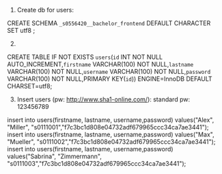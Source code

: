 1. Create db for users:

CREATE SCHEMA `_s0556420__bachelor_frontend` DEFAULT CHARACTER SET utf8 ;

2.
CREATE TABLE IF NOT EXISTS `users`(`id` INT NOT NULL AUTO_INCREMENT,`firstname` VARCHAR(100) NOT NULL,`lastname` VARCHAR(100) NOT NULL,`username` VARCHAR(100) NOT NULL,`password` VARCHAR(100) NOT NULL,PRIMARY KEY(`id`)) ENGINE=InnoDB DEFAULT CHARSET=utf8;

3. Insert users (pw: http://www.sha1-online.com/): 
standard pw: 123456789 

insert into users(firstname, lastname, username,password) values("Alex", "Miller", "s0111001","f7c3bc1d808e04732adf679965ccc34ca7ae3441");
insert into users(firstname, lastname, username,password) values("Max", "Mueller", "s0111002","f7c3bc1d808e04732adf679965ccc34ca7ae3441");
insert into users(firstname, lastname, username,password) values("Sabrina", "Zimmermann", "s0111003","f7c3bc1d808e04732adf679965ccc34ca7ae3441");